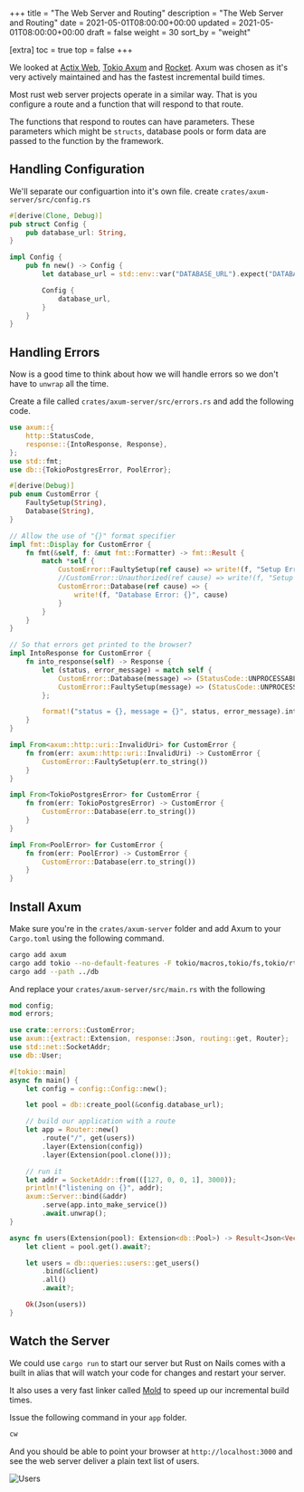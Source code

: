 +++
title = "The Web Server and Routing"
description = "The Web Server and Routing"
date = 2021-05-01T08:00:00+00:00
updated = 2021-05-01T08:00:00+00:00
draft = false
weight = 30
sort_by = "weight"


[extra]
toc = true
top = false
+++

We looked at [Actix Web](https://actix.rs/), [Tokio Axum](https://github.com/tokio-rs/axum) and [Rocket](https://rocket.rs/). Axum was chosen as it's very actively maintained and has the fastest incremental build times. 

Most rust web server projects operate in a similar way. That is you configure a route and a function that will respond to that route.

The functions that respond to routes can have parameters. These parameters which might be `structs`, database pools or form data are passed to the function by the framework. 

## Handling Configuration

We'll separate our configuartion into it's own file. create `crates/axum-server/src/config.rs`

```rust
#[derive(Clone, Debug)]
pub struct Config {
    pub database_url: String,
}

impl Config {
    pub fn new() -> Config {
        let database_url = std::env::var("DATABASE_URL").expect("DATABASE_URL not set");

        Config {
            database_url,
        }
    }
}
```

## Handling Errors

Now is a good time to think about how we will handle errors so we don't have to `unwrap` all the time.

Create a file called `crates/axum-server/src/errors.rs` and add the following code.

```rust
use axum::{
    http::StatusCode,
    response::{IntoResponse, Response},
};
use std::fmt;
use db::{TokioPostgresError, PoolError};

#[derive(Debug)]
pub enum CustomError {
    FaultySetup(String),
    Database(String),
}

// Allow the use of "{}" format specifier
impl fmt::Display for CustomError {
    fn fmt(&self, f: &mut fmt::Formatter) -> fmt::Result {
        match *self {
            CustomError::FaultySetup(ref cause) => write!(f, "Setup Error: {}", cause),
            //CustomError::Unauthorized(ref cause) => write!(f, "Setup Error: {}", cause),
            CustomError::Database(ref cause) => {
                write!(f, "Database Error: {}", cause)
            }
        }
    }
}

// So that errors get printed to the browser?
impl IntoResponse for CustomError {
    fn into_response(self) -> Response {
        let (status, error_message) = match self {
            CustomError::Database(message) => (StatusCode::UNPROCESSABLE_ENTITY, message),
            CustomError::FaultySetup(message) => (StatusCode::UNPROCESSABLE_ENTITY, message),
        };

        format!("status = {}, message = {}", status, error_message).into_response()
    }
}

impl From<axum::http::uri::InvalidUri> for CustomError {
    fn from(err: axum::http::uri::InvalidUri) -> CustomError {
        CustomError::FaultySetup(err.to_string())
    }
}

impl From<TokioPostgresError> for CustomError {
    fn from(err: TokioPostgresError) -> CustomError {
        CustomError::Database(err.to_string())
    }
}

impl From<PoolError> for CustomError {
    fn from(err: PoolError) -> CustomError {
        CustomError::Database(err.to_string())
    }
}
```

## Install Axum

Make sure you're in the `crates/axum-server` folder and add Axum to your `Cargo.toml` using the following command.

```sh
cargo add axum
cargo add tokio --no-default-features -F tokio/macros,tokio/fs,tokio/rt-multi-thread
cargo add --path ../db
```

And replace your `crates/axum-server/src/main.rs` with the following

```rust
mod config;
mod errors;

use crate::errors::CustomError;
use axum::{extract::Extension, response::Json, routing::get, Router};
use std::net::SocketAddr;
use db::User;

#[tokio::main]
async fn main() {
    let config = config::Config::new();

    let pool = db::create_pool(&config.database_url);

    // build our application with a route
    let app = Router::new()
        .route("/", get(users))
        .layer(Extension(config))
        .layer(Extension(pool.clone()));

    // run it
    let addr = SocketAddr::from(([127, 0, 0, 1], 3000));
    println!("listening on {}", addr);
    axum::Server::bind(&addr)
        .serve(app.into_make_service())
        .await.unwrap();
}

async fn users(Extension(pool): Extension<db::Pool>) -> Result<Json<Vec<User>>, CustomError> {
    let client = pool.get().await?;

    let users = db::queries::users::get_users()
        .bind(&client)
        .all()
        .await?;

    Ok(Json(users))
}
```

## Watch the Server

We could use `cargo run` to start our server but Rust on Nails comes with a built in alias that will watch your code for changes and restart your server.

It also uses a very fast linker called [Mold](https://github.com/rui314/mold) to speed up our incremental build times.

Issue the following command in your `app` folder.

```sh
cw
```

And you should be able to point your browser at `http://localhost:3000` and see the web server deliver a plain text list of users.

![Users](/axum-screenshot.png)
